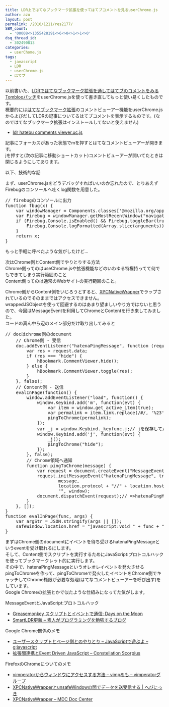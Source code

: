 ```yaml
---
title: LDR上ではてなブックマーク拡張を使ってはてブコメントを見るuserChrome.js
author: azu
layout: post
permalink: /2010/1211/res2177/
SBM_count:
  - '00008<>1355428191<>6<>0<>1<>1<>0'
dsq_thread_id:
  - 302490813
categories:
  - userChome.js
tags:
  - javascript
  - LDR
  - userChrome.js
  - はてブ
---
```

以前書いた、[LDRではてなブックマーク拡張を通してはてブのコメントをみるTomblooパッチ][1]をuserChrome.jsを使って書き直してもっと使い易くしたものです。  
概要的には[はてなブックマーク拡張][2]のコメントビューアー機能をuserChrome.jsからよびだしてLDRの記事についてるはてブコメントを表示するものです。(なのではてなブックマーク拡張はインストールしてないと使えません)

*   [ldr hatebu comments viewer.uc.js][3]

記事にフォーカスがあった状態でmを押すとはてなコメントビューアーが開きます。  
jを押すと(次の記事に移動ショートカット)コメントビューアーが開いてたときは閉じるようにしてあります。

以下、技術的な話



まず、userChrome.jsをどうデバッグすればいいのか忘れたので、とりあえずFirebugのコンソールへ吐くlog関数を用意した。

<pre class="brush:javascript;">// firebugのコンソールに出力
function fbug(x) {
    var windowManager = Components.classes&#91;'@mozilla.org/appshell/window-mediator;1'&#93;.getService(Components.interfaces.nsIWindowMediator);
    var Firebug = windowManager.getMostRecentWindow("navigator:browser").Firebug;
    if (Firebug.Console.isEnabled() && Firebug.toggleBar(true, 'console')) {
        Firebug.Console.logFormatted(Array.slice(arguments));
    }
    return x;
}</pre>

もっと手軽に呼べたような気がしたけど…

次はChrome側とContent側でやりとりする方法  
Chrome側ってのはuseChrome.jsや拡張機能などのいわゆる特権持ってて何でもできてしまう実行範囲のこと  
Content側ってのは通常のWebサイトの実行範囲のこと。

Chrome側からContent側をいじろうとすると、[XPCNativeWrapper][4]でラップされているのでそのままではアクセスできません。  
wrappedJSObjectを使って回避するのはあまり望ましいやり方ではないと思うので、今回はMessageEventを利用してChromeとContentを行き来してみました。  
コードの真ん中ら辺のメイン部分だけ取り出してみると

<pre class="brush:javascript;">// docはchrome側のdocument
    // Chrome側 - 受信
    doc.addEventListener("hatenaPingMessage", function (request) {
        var res = request.data;
        if (res === "hide") {
            hBookmark.CommentViewer.hide();
        } else {
            hBookmark.CommentViewer.toggle(res);
        }
    }, false);
    // Content側 - 送信
    evalInPage(function() {
        window.addEventListener("load", function() {
            window.Keybind.add('m', function(evt) {
                var item = window.get_active_item(true);
                var permalink = item.link.replace(/#/, '%23');
                pingToChrome(permalink);
            });
            var _j = window.Keybind._keyfunc.j;// jを保存してから書き換える
            window.Keybind.add('j', function(evt) {
                _j();
                pingToChrome("hide");
            });
        }, false);
        // Chrome領域へ通知
        function pingToChrome(message) {
            var request = document.createEvent("MessageEvent");
            request.initMessageEvent("hatenaPingMessage", true, false,
                    message,
                    location.protocol + "//" + location.host,
                    "", window);
            document.dispatchEvent(request);// =&#62;hatenaPingMessage
        }
    }, &#91;&#93;);
}
function evalInPage(func, args) {
    var argStr = JSON.stringify(args || &#91;&#93;);
    safeWindow.location.href = "javascript:void " + func + ".apply(null," + argStr + ")";
}</pre>

まずはChrome側のdocumentにイベントを待ち受けるhatenaPingMessageというeventを受け取れるにします。  
そして、Content側でスクリプトを実行するためにJavaScript:プロトコルハックを使ってブックマークレット的に実行します。  
その中で、hatenaPingMessageというオレオレイベントを発火させるpingToChromeを作って、pingToChromeで発火したイベントをChrome側でキャッチしてChrome権限が必要な処理(はてなコメントビューアーを呼び出す)をしています。  
Google Chromeの拡張とかで似たような仕組みになってた気がします。

MessageEventとJavaScript:プロトコルハック

*   [Greasemonkey スクリプトとイベントで通信: Days on the Moon][5]
*   [SmartLDR更新 &#8211; 素人がプログラミングを勉強するブログ][6]

Google Chrome関係のメモ

*   [ユーザースクリプトとページ側とのやりとり &#8211; JavaScriptで遊ぶよ &#8211; g:javascript][7]
*   [拡張間連携とEvent Driven JavaScript &#8211; Constellation Scorpius][8]

FirefoxのChromeについてのメモ

*   [vimperatorからウィンドウにアクセスする方法 &#8211; vimpめも &#8211; vimperatorグループ][9]
*   [XPCNativeWrapperとunsafeWindowの間でデータを送受信する | へびにっき][10]
*   [XPCNativeWrapper &#8211; MDC Doc Center][4]

<div id="_mcePaste" style="position: absolute; left: -10000px; top: 1178px; width: 1px; height: 1px; overflow: hidden;">
  pingToChrome
</div>

 [1]: https://efcl.info/2009/0811/res1228/
 [2]: https://addons.mozilla.org/ja/firefox/addon/11285
 [3]: https://gist.github.com/raw/737312/44bac8b6101833a3b19af5bbd5543890c3485ca4/ldr%20hatebu%20comments%20viewer.uc.js
 [4]: https://developer.mozilla.org/ja/XPCNativeWrapper
 [5]: http://nanto.asablo.jp/blog/2008/06/26/3596261
 [6]: http://d.hatena.ne.jp/javascripter/20090324/1237903880
 [7]: http://javascript.g.hatena.ne.jp/edvakf/20100329/1269881699
 [8]: http://utatane-constellation.tumblr.com/post/507779801
 [9]: http://vimperator.g.hatena.ne.jp/blue_ring/20090404/1238854537
 [10]: http://wp.serpere.info/archives/1107
